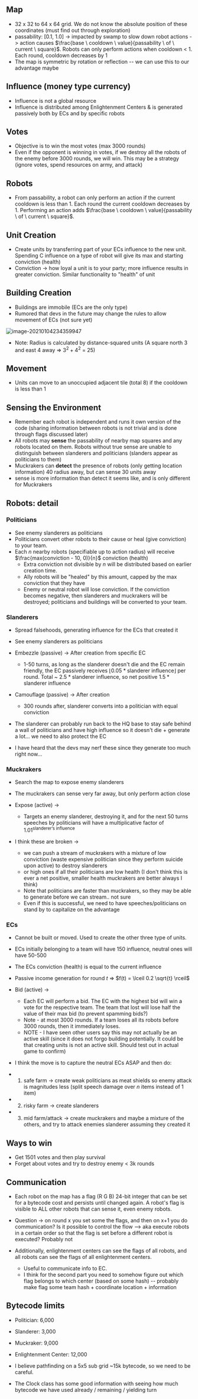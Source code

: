 ## Map

* 32 x 32 to 64 x 64 grid. We do not know the absolute position of these coordinates (must find out through exploration)
* passability: [0.1, 1.0] -> impacted by swamp to slow down robot actions -> action causes $\frac{base \ cooldown \ value}{passability \ of \ current \ square}$. Robots can only perform actions when cooldown < 1. Each round, cooldown decreases by 1
* The map is symmetric by rotation or reflection -- we can use this to our advantage maybe 



## Influence (money type currency)

* Influence is not a global resource
* Influence is distributed among Enlightenment Centers & is generated passively both by ECs and by specific robots



## Votes

* Objective is to win the most votes (max 3000 rounds)
* Even if the opponent is winning in votes, if we destroy all the robots of the enemy before 3000 rounds, we will win. This may be a strategy (ignore votes, spend resources on army, and attack)



## Robots

* From passability, a robot can only perform an action if the current cooldown is less than 1. Each round the current cooldown decreases by 1. Performing an action adds $\frac{base \ cooldown \ value}{passability \ of \ current \ square}$.



## Unit Creation

* Create units by transferring part of your ECs influence to the new unit. Spending C influence on a type of robot will give its max and starting conviction (health)
* Conviction -> how loyal a unit is to your party; more influence results in greater conviction. Similar functionality to "health" of unit

## Building Creation

* Buildings are immobile (ECs are the only type)
* Rumored that devs in the future may change the rules to allow movement of ECs (not sure yet)

![image-20210104234359947](C:\Users\prana\AppData\Roaming\Typora\typora-user-images\image-20210104234359947.png)

* Note: Radius is calculated by distance-squared units (A square north 3 and east 4 away => $3^2 + 4^2$ = 25)



## Movement

* Units can move to an unoccupied adjacent tile (total 8) if the cooldown is less than 1



## Sensing the Environment

* Remember each robot is independent and runs it own version of the code (sharing information between robots is not trivial and is done through flags discussed later)
* All robots may **sense** the passability of nearby map squares and any robots located on them. Robots without true sense are unable to distinguish between slanderers and politicians (slanders appear as politicians to them)
* Muckrakers can **detect** the presence of robots (only getting location information) 40 radius away, but can sense 30 units away
* sense is more information than detect it seems like, and is only different for Muckrakers



## Robots: detail

### Politicians

* See enemy slanderers as politicians
* Politicians convert other robots to their cause or heal (give conviction) to your team.
* Each $n$ nearby robots (specifiable up to action radius) will receive $\frac{max(conviction - 10, 0)}{n}$ conviction (health)
  * Extra conviction not divisible by $n$ will be distributed based on earlier creation time.
  * Ally robots will be "healed" by this amount, capped by the max conviction that they have
  * Enemy or neutral robot will lose conviction. If the conviction becomes negative, then slanderers and muckrakers will be destroyed; politicians and buildings will be converted to your team.

### Slanderers

* Spread falsehoods, generating influence for the ECs that created it

* See enemy slanderers as politicians

* Embezzle (passive) -> After creation from specific EC

  * 1-50 turns, as long as the slanderer doesn't die and the EC remain friendly, the EC passively receives $\lfloor{0.05 * \text{slanderer influence}}\rfloor$ per round. Total ~ $2.5 * \text{slanderer influence}$, so net positive $1.5 * \text{slanderer influence}$

* Camouflage (passive) -> After creation

  * 300 rounds after, slanderer converts into a politician with equal conviction

    

* The slanderer can probably run back to the HQ base to stay safe behind a wall of politicians and have high influence so it doesn't die + generate a lot... we need to also protect the EC

* I have heard that the devs may nerf these since they generate too much right now...

### Muckrakers

* Search the map to expose enemy slanderers
* The muckrakers can sense very far away, but only perform action close
* Expose (active) ->
  * Targets an enemy slanderer, destroying it, and for the next 50 turns speeches by politicians will have a multiplicative factor of $1.01^{\text{slanderer's influence}}$ 

* I think these are broken ->
  * we can push a stream of muckrakers with a mixture of low conviction (waste expensive politician since they perform suicide upon active) to destroy slanderers
  * or high ones if all their politicians are low health (I don't think this is ever a net positive, smaller health muckrakers are better always I think)
  * Note that politicians are faster than muckrakers, so they may be able to generate before we can stream.. not sure
  * Even if this is successful, we need to have speeches/politicians on stand by to capitalize on the advantage

### ECs

* Cannot be built or moved. Used to create the other three type of units.

* ECs initially belonging to a team will have 150 influence, neutral ones will have 50-500

* The ECs conviction (health) is equal to the current influence

* Passive income generation for round $t$ => $f(t) = \lceil 0.2 \sqrt{t} \rceil$ 

* Bid (active) -> 

  * Each EC will perform a bid. The EC with the highest bid will win a vote for the respective team. The team that lost will lose half the value of their max bid (to prevent spamming bids?)
  * Note - at most 3000 rounds. If a team loses all its robots before 3000 rounds, then it immediately loses.
  * NOTE - I have seen other users say this may not actually be an active skill (since it does not forgo building potentially. It could be that creating units is not an active skill. Should test out in actual game to confirm)

  

* I think the move is to capture the neutral ECs ASAP and then do:

* 1) safe farm -> create weak politicians as meat shields so enemy attack is magnitudes less (split speech damage over $n$ items instead of $1$ item)

* 2) risky farm -> create slanderers

* 3) mid farm/attack -> create muckrakers and maybe a mixture of the others, and try to attack enemies slanderer assuming they created it



## Ways to win

* Get 1501 votes and then play survival
* Forget about votes and try to destroy enemy < 3k rounds



## Communication

* Each robot on the map has a flag (R G B) 24-bit integer that can be set for a bytecode cost and persists until changed again. A robot's flag is visible to ALL other robots that can sense it, even enemy robots.
* Question -> on round x you set some the flags, and then on x+1 you do communication? Is it possible to control the flow --> aka execute robots in a certain order so that the flag is set before a different robot is executed? Probably not

* Additionally, enlightenment centers can see the flags of all robots, and all robots can see the flags of all enlightenment centers.
  * Useful to communicate info to EC. 
  * I think for the second part you need to somehow figure out which flag belongs to which center (based on some hash) -- probably make flag some team hash + coordinate location + information

## Bytecode limits

* Politician: 6,000
* Slanderer: 3,000
* Muckraker: 9,000
* Enlightenment Center: 12,000

* I believe pathfinding on a 5x5 sub grid ~15k bytecode, so we need to be careful.
* The Clock class has some good information with seeing how much bytecode we have used already / remaining / yielding turn